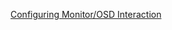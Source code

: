 [Configuring Monitor/OSD Interaction](http://docs.ceph.com/docs/master/rados/configuration/mon-osd-interaction/#osds-report-peering-failure)